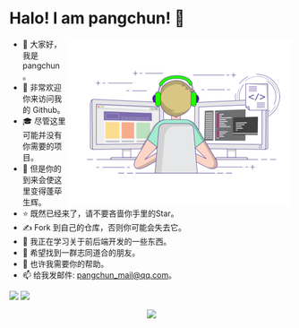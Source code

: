 # Halo! I am pangchun! 👋

<img align="right" alt="GIF" src="https://raw.githubusercontent.com/devSouvik/devSouvik/master/gif3.gif" width="400"/>

- 🔭 大家好，我是 pangchun。
- 🤔 非常欢迎你来访问我的 Github。
- 🎓 尽管这里可能并没有你需要的项目。
- 💼 但是你的到来会使这里变得蓬荜生辉。
- ⭐ 既然已经来了，请不要吝啬你手里的Star。
- ✍️ Fork 到自己的仓库，否则你可能会失去它。
- 🌱 我正在学习关于前后端开发的一些东西。
- 👯 希望找到一群志同道合的朋友。
- 🤔 也许我需要你的帮助。
- 📫 给我发邮件:  pangchun_mail@qq.com。

<p align = "left">
  <img src = "https://github-readme-stats.vercel.app/api?username=pangchun&count_private=true&show_icons=true&theme=light">
  <img src = "https://github-readme-stats.vercel.app/api/top-langs/?username=pangchun&theme=light">
</p>

<p align = "center" >
  <img src = "https://komarev.com/ghpvc/?username=pangchun" >
</p>




